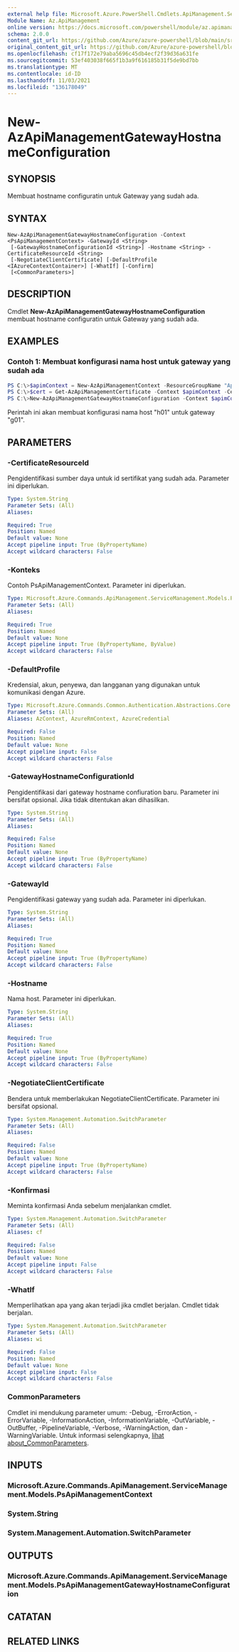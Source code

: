 ```yaml
---
external help file: Microsoft.Azure.PowerShell.Cmdlets.ApiManagement.ServiceManagement.dll-Help.xml
Module Name: Az.ApiManagement
online version: https://docs.microsoft.com/powershell/module/az.apimanagement/new-azapimanagementgatewayhostnameconfiguration
schema: 2.0.0
content_git_url: https://github.com/Azure/azure-powershell/blob/main/src/ApiManagement/ApiManagement/help/New-AzApiManagementGatewayHostnameConfiguration.md
original_content_git_url: https://github.com/Azure/azure-powershell/blob/main/src/ApiManagement/ApiManagement/help/New-AzApiManagementGatewayHostnameConfiguration.md
ms.openlocfilehash: cf17f172e79aba5696c45db4ecf2f39d36a631fe
ms.sourcegitcommit: 53ef403038f665f1b3a9f616185b31f5de9bd7bb
ms.translationtype: MT
ms.contentlocale: id-ID
ms.lasthandoff: 11/03/2021
ms.locfileid: "136178049"
---
```

# New-AzApiManagementGatewayHostnameConfiguration

## SYNOPSIS
Membuat hostname configuratin untuk Gateway yang sudah ada.

## SYNTAX

```
New-AzApiManagementGatewayHostnameConfiguration -Context <PsApiManagementContext> -GatewayId <String>
 [-GatewayHostnameConfigurationId <String>] -Hostname <String> -CertificateResourceId <String>
 [-NegotiateClientCertificate] [-DefaultProfile <IAzureContextContainer>] [-WhatIf] [-Confirm]
 [<CommonParameters>]
```

## DESCRIPTION
Cmdlet **New-AzApiManagementGatewayHostnameConfiguration** membuat hostname configuratin untuk Gateway yang sudah ada.

## EXAMPLES

### Contoh 1: Membuat konfigurasi nama host untuk gateway yang sudah ada
```powershell
PS C:\>$apimContext = New-AzApiManagementContext -ResourceGroupName "Api-Default-WestUS" -ServiceName "contoso"
PS C:\>$cert = Get-AzApiManagementCertificate -Context $apimContext -CertificateId "333"
PS C:\>New-AzApiManagementGatewayHostnameConfiguration -Context $apimContext -GatewayId "g01" -GatewayHostnameConfigurationId "h01" -Hostname "www.contoso.com" -CertificateResourceId $cert.Id
```

Perintah ini akan membuat konfigurasi nama host "h01" untuk gateway "g01".

## PARAMETERS

### -CertificateResourceId
Pengidentifikasi sumber daya untuk id sertifikat yang sudah ada. Parameter ini diperlukan.

```yaml
Type: System.String
Parameter Sets: (All)
Aliases:

Required: True
Position: Named
Default value: None
Accept pipeline input: True (ByPropertyName)
Accept wildcard characters: False
```

### -Konteks
Contoh PsApiManagementContext.
Parameter ini diperlukan.

```yaml
Type: Microsoft.Azure.Commands.ApiManagement.ServiceManagement.Models.PsApiManagementContext
Parameter Sets: (All)
Aliases:

Required: True
Position: Named
Default value: None
Accept pipeline input: True (ByPropertyName, ByValue)
Accept wildcard characters: False
```

### -DefaultProfile
Kredensial, akun, penyewa, dan langganan yang digunakan untuk komunikasi dengan Azure.

```yaml
Type: Microsoft.Azure.Commands.Common.Authentication.Abstractions.Core.IAzureContextContainer
Parameter Sets: (All)
Aliases: AzContext, AzureRmContext, AzureCredential

Required: False
Position: Named
Default value: None
Accept pipeline input: False
Accept wildcard characters: False
```

### -GatewayHostnameConfigurationId
Pengidentifikasi dari gateway hostname confiuration baru.
Parameter ini bersifat opsional.
Jika tidak ditentukan akan dihasilkan.

```yaml
Type: System.String
Parameter Sets: (All)
Aliases:

Required: False
Position: Named
Default value: None
Accept pipeline input: True (ByPropertyName)
Accept wildcard characters: False
```

### -GatewayId
Pengidentifikasi gateway yang sudah ada.
Parameter ini diperlukan.

```yaml
Type: System.String
Parameter Sets: (All)
Aliases:

Required: True
Position: Named
Default value: None
Accept pipeline input: True (ByPropertyName)
Accept wildcard characters: False
```

### -Hostname
Nama host.
Parameter ini diperlukan.

```yaml
Type: System.String
Parameter Sets: (All)
Aliases:

Required: True
Position: Named
Default value: None
Accept pipeline input: True (ByPropertyName)
Accept wildcard characters: False
```

### -NegotiateClientCertificate
Bendera untuk memberlakukan NegotiateClientCertificate.
Parameter ini bersifat opsional.

```yaml
Type: System.Management.Automation.SwitchParameter
Parameter Sets: (All)
Aliases:

Required: False
Position: Named
Default value: None
Accept pipeline input: True (ByPropertyName)
Accept wildcard characters: False
```

### -Konfirmasi
Meminta konfirmasi Anda sebelum menjalankan cmdlet.

```yaml
Type: System.Management.Automation.SwitchParameter
Parameter Sets: (All)
Aliases: cf

Required: False
Position: Named
Default value: None
Accept pipeline input: False
Accept wildcard characters: False
```

### -WhatIf
Memperlihatkan apa yang akan terjadi jika cmdlet berjalan. Cmdlet tidak berjalan.

```yaml
Type: System.Management.Automation.SwitchParameter
Parameter Sets: (All)
Aliases: wi

Required: False
Position: Named
Default value: None
Accept pipeline input: False
Accept wildcard characters: False
```

### CommonParameters
Cmdlet ini mendukung parameter umum: -Debug, -ErrorAction, -ErrorVariable, -InformationAction, -InformationVariable, -OutVariable, -OutBuffer, -PipelineVariable, -Verbose, -WarningAction, dan -WarningVariable. Untuk informasi selengkapnya, [lihat about_CommonParameters](http://go.microsoft.com/fwlink/?LinkID=113216).

## INPUTS

### Microsoft.Azure.Commands.ApiManagement.ServiceManagement.Models.PsApiManagementContext

### System.String

### System.Management.Automation.SwitchParameter

## OUTPUTS

### Microsoft.Azure.Commands.ApiManagement.ServiceManagement.Models.PsApiManagementGatewayHostnameConfiguration

## CATATAN

## RELATED LINKS

